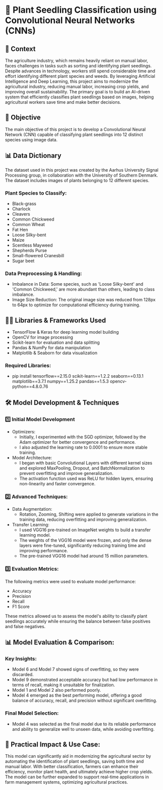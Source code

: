 # 🌱 Plant Seedling Classification using Convolutional Neural Networks (CNNs)

## 📌 Context

The agriculture industry, which remains heavily reliant on manual labor, faces challenges in tasks such as sorting and identifying plant seedlings. Despite advances in technology, workers still spend considerable time and effort identifying different plant species and weeds. By leveraging Artificial Intelligence and Deep Learning, this project aims to modernize the agricultural industry, reducing manual labor, increasing crop yields, and improving overall sustainability. The primary goal is to build an AI-driven system that efficiently classifies plant seedlings based on images, helping agricultural workers save time and make better decisions.

## 🎯 Objective

The main objective of this project is to develop a Convolutional Neural Network (CNN) capable of classifying plant seedlings into 12 distinct species using image data.

## 📊 Data Dictionary

The dataset used in this project was created by the Aarhus University Signal Processing group, in collaboration with the University of Southern Denmark. The dataset includes images of plants belonging to 12 different species.

### Plant Species to Classify:
- Black-grass
- Charlock
- Cleavers
- Common Chickweed
- Common Wheat
- Fat Hen
- Loose Silky-bent
- Maize
- Scentless Mayweed
- Shepherds Purse
- Small-flowered Cranesbill
- Sugar beet

### Data Preprocessing & Handling:
- Imbalance in Data: Some species, such as 'Loose Silky-bent' and 'Common Chickweed,' are more abundant than others, leading to class imbalance.
- Image Size Reduction: The original image size was reduced from 128px to 64px to optimize for computational efficiency during training.

## 🧑‍💻 Libraries & Frameworks Used
- TensorFlow & Keras for deep learning model building
- OpenCV for image processing
- Scikit-learn for evaluation and data splitting
- Pandas & NumPy for data manipulation
- Matplotlib & Seaborn for data visualization

### Required Libraries:
- pip install tensorflow==2.15.0 scikit-learn==1.2.2 seaborn==0.13.1 matplotlib==3.7.1 numpy==1.25.2 pandas==1.5.3 opencv-python==4.8.0.76

## 🛠 Model Development & Techniques

### 1️⃣ Initial Model Development
- Optimizers:
  - Initially, I experimented with the SGD optimizer, followed by the Adam optimizer for better convergence and performance.
  - I also adjusted the learning rate to 0.0001 to ensure more stable training.
- Model Architecture:
  - I began with basic Convolutional Layers with different kernel sizes and explored MaxPooling, Dropout, and BatchNormalization to prevent overfitting and improve generalization.
  - The activation function used was ReLU for hidden layers, ensuring non-linearity and faster convergence.

### 2️⃣ Advanced Techniques:
- Data Augmentation:
  - Rotation, Zooming, Shifting were applied to generate variations in the training data, reducing overfitting and improving generalization.
- Transfer Learning:
  - I used VGG16 pre-trained on ImageNet weights to build a transfer learning model.
  - The weights of the VGG16 model were frozen, and only the dense layers were fine-tuned, significantly reducing training time and improving performance.
  - The pre-trained VGG16 model had around 15 million parameters.

### 3️⃣ Evaluation Metrics:
The following metrics were used to evaluate model performance:
  - Accuracy
  - Precision
  - Recall
  - F1 Score
    
These metrics allowed us to assess the model's ability to classify plant seedlings accurately while ensuring the balance between false positives and false negatives.

## 📊 Model Evaluation & Comparison:

### Key Insights:

- Model 6 and Model 7 showed signs of overfitting, so they were discarded.
- Model 9 demonstrated acceptable accuracy but had low performance in terms of recall, making it unsuitable for finalization.
- Model 1 and Model 2 also performed poorly.
- Model 4 emerged as the best performing model, offering a good balance of accuracy, recall, and precision without significant overfitting.

### Final Model Selection:

- Model 4 was selected as the final model due to its reliable performance and ability to generalize well to unseen data, while avoiding overfitting.

## 🌱 Practical Impact & Use Case:

This model can significantly aid in modernizing the agricultural sector by automating the identification of plant seedlings, saving both time and manual labor. With better classification, farmers can enhance their efficiency, monitor plant health, and ultimately achieve higher crop yields. The model can be further expanded to support real-time applications in farm management systems, optimizing agricultural practices.
